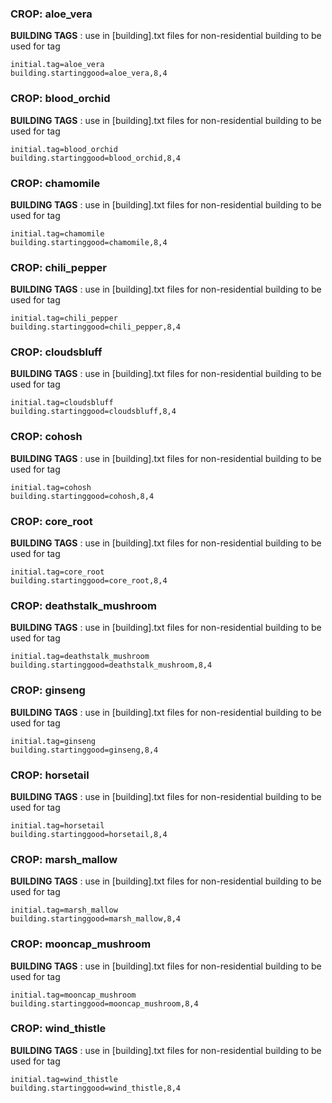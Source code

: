 
    
### CROP: aloe_vera
**BUILDING TAGS** : use in [building].txt files for non-residential building to be used for tag
```
initial.tag=aloe_vera
building.startinggood=aloe_vera,8,4
```
    
    
### CROP: blood_orchid
**BUILDING TAGS** : use in [building].txt files for non-residential building to be used for tag
```
initial.tag=blood_orchid
building.startinggood=blood_orchid,8,4
```
    
    
### CROP: chamomile
**BUILDING TAGS** : use in [building].txt files for non-residential building to be used for tag
```
initial.tag=chamomile
building.startinggood=chamomile,8,4
```
    
    
### CROP: chili_pepper
**BUILDING TAGS** : use in [building].txt files for non-residential building to be used for tag
```
initial.tag=chili_pepper
building.startinggood=chili_pepper,8,4
```
    
    
### CROP: cloudsbluff
**BUILDING TAGS** : use in [building].txt files for non-residential building to be used for tag
```
initial.tag=cloudsbluff
building.startinggood=cloudsbluff,8,4
```
    
    
### CROP: cohosh
**BUILDING TAGS** : use in [building].txt files for non-residential building to be used for tag
```
initial.tag=cohosh
building.startinggood=cohosh,8,4
```
    
    
### CROP: core_root
**BUILDING TAGS** : use in [building].txt files for non-residential building to be used for tag
```
initial.tag=core_root
building.startinggood=core_root,8,4
```
    
    
### CROP: deathstalk_mushroom
**BUILDING TAGS** : use in [building].txt files for non-residential building to be used for tag
```
initial.tag=deathstalk_mushroom
building.startinggood=deathstalk_mushroom,8,4
```
    
    
### CROP: ginseng
**BUILDING TAGS** : use in [building].txt files for non-residential building to be used for tag
```
initial.tag=ginseng
building.startinggood=ginseng,8,4
```
    
    
### CROP: horsetail
**BUILDING TAGS** : use in [building].txt files for non-residential building to be used for tag
```
initial.tag=horsetail
building.startinggood=horsetail,8,4
```
    
    
### CROP: marsh_mallow
**BUILDING TAGS** : use in [building].txt files for non-residential building to be used for tag
```
initial.tag=marsh_mallow
building.startinggood=marsh_mallow,8,4
```
    
    
### CROP: mooncap_mushroom
**BUILDING TAGS** : use in [building].txt files for non-residential building to be used for tag
```
initial.tag=mooncap_mushroom
building.startinggood=mooncap_mushroom,8,4
```
    
    
### CROP: wind_thistle
**BUILDING TAGS** : use in [building].txt files for non-residential building to be used for tag
```
initial.tag=wind_thistle
building.startinggood=wind_thistle,8,4
```
    